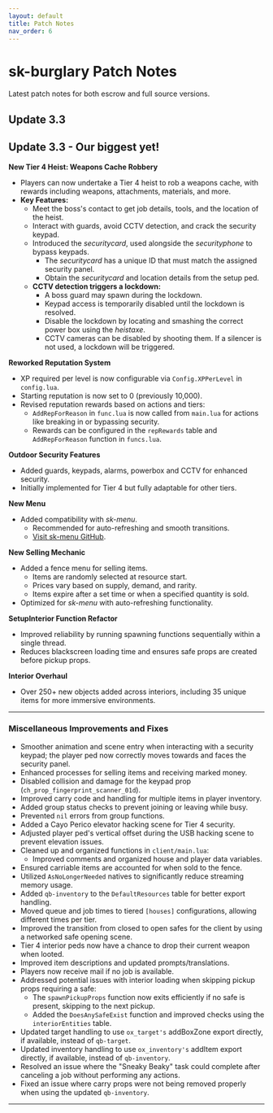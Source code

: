 ```yaml
---
layout: default
title: Patch Notes
nav_order: 6
---
```


# sk-burglary Patch Notes

Latest patch notes for both escrow and full source versions.

## **Update 3.3**

## **Update 3.3** - Our biggest yet!

**New Tier 4 Heist: Weapons Cache Robbery**  
- Players can now undertake a Tier 4 heist to rob a weapons cache, with rewards including weapons, attachments, materials, and more.  
- **Key Features:**  
  - Meet the boss's contact to get job details, tools, and the location of the heist.  
  - Interact with guards, avoid CCTV detection, and crack the security keypad.  
  - Introduced the *securitycard*, used alongside the *securityphone* to bypass keypads.  
    - The *securitycard* has a unique ID that must match the assigned security panel.  
    - Obtain the *securitycard* and location details from the setup ped.  
  - **CCTV detection triggers a lockdown:**  
    - A boss guard may spawn during the lockdown.  
    - Keypad access is temporarily disabled until the lockdown is resolved.  
    - Disable the lockdown by locating and smashing the correct power box using the *heistaxe*.
    - CCTV cameras can be disabled by shooting them. If a silencer is not used, a lockdown will be triggered.

**Reworked Reputation System**  
- XP required per level is now configurable via `Config.XPPerLevel` in `config.lua`.  
- Starting reputation is now set to 0 (previously 10,000).
- Revised reputation rewards based on actions and tiers:  
  - `AddRepForReason` in `func.lua` is now called from `main.lua` for actions like breaking in or bypassing security.  
  - Rewards can be configured in the `repRewards` table and `AddRepForReason` function in `funcs.lua`.  

**Outdoor Security Features**  
- Added guards, keypads, alarms, powerbox and CCTV for enhanced security.  
- Initially implemented for Tier 4 but fully adaptable for other tiers.

**New Menu**  
- Added compatibility with *sk-menu*.  
  - Recommended for auto-refreshing and smooth transitions.  
  - [Visit sk-menu GitHub](https://github.com/mknzz/sk-menu).

**New Selling Mechanic**  
- Added a fence menu for selling items.  
  - Items are randomly selected at resource start.  
  - Prices vary based on supply, demand, and rarity.  
  - Items expire after a set time or when a specified quantity is sold.  
- Optimized for *sk-menu* with auto-refreshing functionality.  

**SetupInterior Function Refactor**  
- Improved reliability by running spawning functions sequentially within a single thread.  
- Reduces blackscreen loading time and ensures safe props are created before pickup props.  

**Interior Overhaul**  
- Over 250+ new objects added across interiors, including 35 unique items for more immersive environments.  

---

### **Miscellaneous Improvements and Fixes**  
- Smoother animation and scene entry when interacting with a security keypad; the player ped now correctly moves towards and faces the security panel.  
- Enhanced processes for selling items and receiving marked money.  
- Disabled collision and damage for the keypad prop (`ch_prop_fingerprint_scanner_01d`).  
- Improved carry code and handling for multiple items in player inventory.  
- Added group status checks to prevent joining or leaving while busy.  
- Prevented `nil` errors from group functions.  
- Added a Cayo Perico elevator hacking scene for Tier 4 security.  
- Adjusted player ped's vertical offset during the USB hacking scene to prevent elevation issues.  
- Cleaned up and organized functions in `client/main.lua`:  
  - Improved comments and organized house and player data variables.  
- Ensured carriable items are accounted for when sold to the fence.  
- Utilized `AsNoLongerNeeded` natives to significantly reduce streaming memory usage.  
- Added `qb-inventory` to the `DefaultResources` table for better export handling.  
- Moved queue and job times to tiered `[houses]` configurations, allowing different times per tier.  
- Improved the transition from closed to open safes for the client by using a networked safe opening scene.  
- Tier 4 interior peds now have a chance to drop their current weapon when looted.  
- Improved item descriptions and updated prompts/translations.  
- Players now receive mail if no job is available.  
- Addressed potential issues with interior loading when skipping pickup props requiring a safe:  
  - The `spawnPickupProps` function now exits efficiently if no safe is present, skipping to the next pickup.  
  - Added the `DoesAnySafeExist` function and improved checks using the `interiorEntities` table.
- Updated target handling to use `ox_target's` addBoxZone export directly, if available, instead of `qb-target`.
- Updated inventory handling to use `ox_inventory's` addItem export directly, if available, instead of `qb-inventory`.
- Resolved an issue where the "Sneaky Beaky" task could complete after canceling a job without performing any actions.
- Fixed an issue where carry props were not being removed properly when using the updated `qb-inventory`.
---
